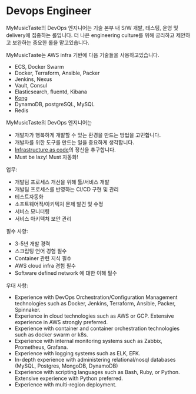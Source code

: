 # Devops Engineer 

MyMusicTaste의 DevOps 엔지니어는 기술 본부 내 S/W 개발, 테스팅, 운영 및 delivery에 집중하는 롤입니다.
더 나은 engineering culture를 위해 궁리하고 제안하고 보완하는 중요한 롤을 맡고있습니다.

MyMusicTaste는 AWS infra 기반에 다음 기술들을 사용하고있습니다.
* ECS, Docker Swarm
* Docker, Terraform, Ansible, Packer
* Jenkins, Nexus
* Vault, Consul
* Elasticsearch, fluentd, Kibana
* [Kong](https://github.com/Kong/kong)
* DynamoDB, postgreSQL, MySQL
* Redis

MyMusicTaste의 DevOps 엔지니어는
- 개발자가 행복하게 개발할 수 있는 환경을 만드는 방법을 고민합니다.
- 개발자를 위한 도구를 만드는 일을 중요하게 생각합니다.
- [Infrastructure as code](https://en.wikipedia.org/wiki/Infrastructure_as_Code)의 정신을 추구합니다.
- Must be lazy! Must 자동화!

업무:
- 개발팀 프로세스 개선을 위해 툴/서비스 개발
- 개발팀 프로세스를 반영하는 CI/CD 구현 및 관리 
- 테스트자동화 
- 소프트웨어적/아키텍처 문제 발견 및 수정 
- 서비스 모니터링 
- 서비스 아키텍처 보안 관리

필수 사항:
- 3-5년 개발 경력
- 스크립팅 언어 경험 필수
- Container 관련 지식 필수
- AWS cloud infra 경험 필수
- Software defined network 에 대한 이해 필수

우대 사항:
- Experience with DevOps Orchestration/Configuration Management technologies such as Docker, Jenkins, Terraform, Ansible, Packer, Spinnaker.
- Experience in cloud technologies such as AWS or GCP. Extensive experience in AWS strongly preferred.
- Experience with container and container orchestration technologies such as docker swarm or k8s.
- Experience with internal monitoring systems such as Zabbix, Prometheus, Grafana.
- Experience with logging systems such as ELK, EFK.
- In-depth experience with administering relational/nosql databases (MySQL, Postgres, MongoDB, DynamoDB)
- Experience with scripting languages such as Bash, Ruby, or Python. Extensive experience with Python preferred.
- Experience with multi-region deployment.
